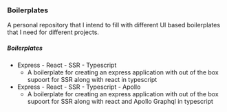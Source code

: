 ### Boilerplates

A personal repository that I intend to fill with different UI based boilerplates that I need for different projects.

##### Boilerplates

- Express - React - SSR - Typescript
  - A boilerplate for creating an express application with out of the box supoort for SSR along with react in typescript
- Express - React - SSR - Typescript - Apollo
  - A boilerplate for creating an express application with out of the box supoort for SSR along with react and Apollo Graphql in typescript
